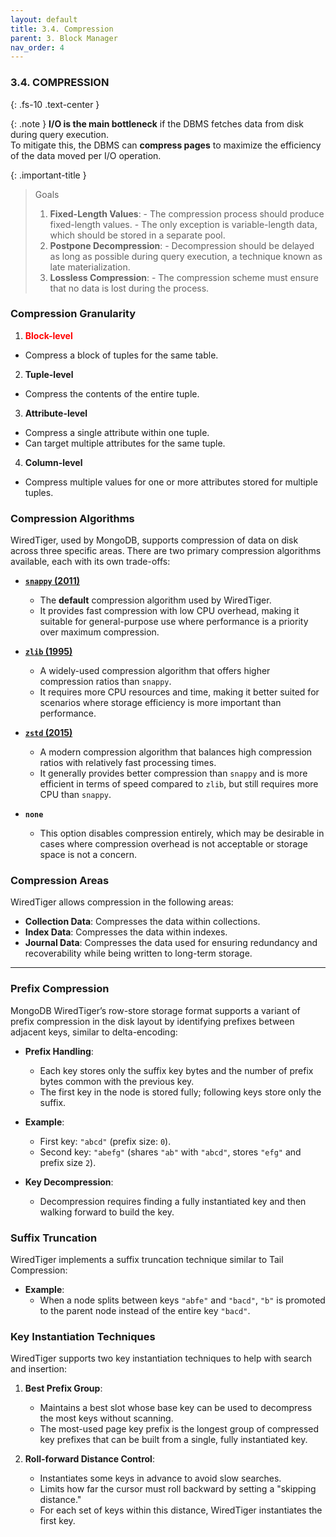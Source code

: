 ```yaml
---
layout: default
title: 3.4. Compression
parent: 3. Block Manager
nav_order: 4
---
```


### 3.4. COMPRESSION
{: .fs-10 .text-center }

{: .note }
**I/O is the main bottleneck** if the DBMS fetches data from disk during query execution.<br>
To mitigate this, the DBMS can **compress pages** to maximize the efficiency of the data moved per I/O operation.<br>

{: .important-title }
> Goals
>
> 1. **Fixed-Length Values**: 
    - The compression process should produce fixed-length values. 
    - The only exception is variable-length data, which should be stored in a separate pool.
> 2. **Postpone Decompression**: 
    - Decompression should be delayed as long as possible during query execution, a technique known as late materialization.
> 3. **Lossless Compression**: 
    - The compression scheme must ensure that no data is lost during the process.

### Compression Granularity
1. **<span style="color:red;">Block-level</span>**
- Compress a block of tuples for the same table. 
2. **Tuple-level**
- Compress the contents of the entire tuple.
3. **Attribute-level**
- Compress a single attribute within one tuple.
- Can target multiple attributes for the same tuple.
4. **Column-level** 
- Compress multiple values for one or more attributes stored for multiple tuples.

### Compression Algorithms
WiredTiger, used by MongoDB, supports compression of data on disk across three specific areas. There are two primary compression algorithms available, each with its own trade-offs:

- **[`snappy` (2011)](https://en.wikipedia.org/wiki/Snap_(software))** 
  - The **default** compression algorithm used by WiredTiger.
  - It provides fast compression with low CPU overhead, making it suitable for general-purpose use where performance is a priority over maximum compression.

- **[`zlib` (1995)](https://en.wikipedia.org/wiki/Zlib)**
  - A widely-used compression algorithm that offers higher compression ratios than `snappy`.
  - It requires more CPU resources and time, making it better suited for scenarios where storage efficiency is more important than performance.

- **[`zstd` (2015)](https://en.wikipedia.org/wiki/Zstd)**
  - A modern compression algorithm that balances high compression ratios with relatively fast processing times.
  - It generally provides better compression than `snappy` and is more efficient in terms of speed compared to `zlib`, but still requires more CPU than `snappy`.

- **`none`**
  - This option disables compression entirely, which may be desirable in cases where compression overhead is not acceptable or storage space is not a concern.

### Compression Areas
WiredTiger allows compression in the following areas:

- **Collection Data**: Compresses the data within collections.
- **Index Data**: Compresses the data within indexes.
- **Journal Data**: Compresses the data used for ensuring redundancy and recoverability while being written to long-term storage.

---
### Prefix Compression

MongoDB WiredTiger’s row-store storage format supports a variant of prefix compression in the disk layout by identifying prefixes between adjacent keys, similar to delta-encoding:

- **Prefix Handling**:
  - Each key stores only the suffix key bytes and the number of prefix bytes common with the previous key.
  - The first key in the node is stored fully; following keys store only the suffix.

- **Example**:
  - First key: `"abcd"` (prefix size: `0`).
  - Second key: `"abefg"` (shares `"ab"` with `"abcd"`, stores `"efg"` and prefix size `2`).

- **Key Decompression**:
  - Decompression requires finding a fully instantiated key and then walking forward to build the key.


### Suffix Truncation

WiredTiger implements a suffix truncation technique similar to Tail Compression:

- **Example**:
  - When a node splits between keys `"abfe"` and `"bacd"`, `"b"` is promoted to the parent node instead of the entire key `"bacd"`.


### Key Instantiation Techniques

WiredTiger supports two key instantiation techniques to help with search and insertion:

1. **Best Prefix Group**:
   - Maintains a best slot whose base key can be used to decompress the most keys without scanning.
   - The most-used page key prefix is the longest group of compressed key prefixes that can be built from a single, fully instantiated key.

2. **Roll-forward Distance Control**:
   - Instantiates some keys in advance to avoid slow searches.
   - Limits how far the cursor must roll backward by setting a "skipping distance."
   - For each set of keys within this distance, WiredTiger instantiates the first key.


